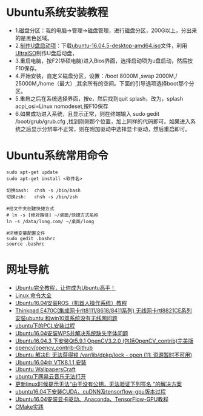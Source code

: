 # Ubuntu系统安装教程
- 1.磁盘分区：我的电脑->管理->磁盘管理，进行磁盘分区，200G以上，分出来的是黑色区域。
- 2.[制作U盘启动项](https://blog.csdn.net/yaoyut/article/details/78003061)：下载[ubuntu-16.04.5-desktop-amd64.iso](https://blog.51cto.com/13669226/2145171)文件，利用[UltraISO](https://www.baidu.com/link?url=CgjOghuhQnzMD7pHeymjaGmvXzI4dW5OOgNebyTk-jXmOh4HJUDb6ohHt7HP4Q_pv7iqLD9mDv7IiTAho0anF_&wd=&eqid=ce6f84f400000b3d000000065d01febd)制作U盘启动盘，
- 3.重启电脑，按F2(华硕电脑)进入Bios界面，选择启动项为u盘启动，然后按F10保存。
- 4.开始安装，自定义磁盘分区，设置：/boot 8000M ,swap 2000M,/ 25000M,/home（最大）,其余所有的空间。下面的引导选项选择boot那个分区。
- 5.重启之后在系统选择界面，按e，然后找到quit splash，改为，splash acpi_osi=Linux nomodeset,按F10保存
- 6.如果成功进入系统，且显示正常，则在终端输入 sudo gedit /boot/grub/grub.cfg  ,找到刚刚那个位置，加上同样的代码即可。如果进入系统之后显示分辨率不正常，则在附加驱动中选择显卡驱动，然后重启即可。



# Ubuntu系统常用命令
```shell
sudo apt-get update
sudo apt-get install <软件名>

切换bash:  chsh -s /bin/bash
切换zsh:   chsh -s /bin/zsh

#给文件夹创建快捷方式
# ln -s [绝对路径] ~/桌面/快捷方式名称
ln -s /data/long.com/ ~/桌面/long

#环境变量配置文件
sudo gedit .bashrc
source .bashrc
```
# 网址导航
- [Ubuntu完全教程，让你成为Ubuntu高手！](https://blog.csdn.net/qq_19998189/article/details/78566486)
- [Linux 命令大全](https://www.runoob.com/linux/linux-command-manual.html)
- [Ubuntu16.04安装ROS（机器人操作系统）教程](https://blog.csdn.net/m0_38087936/article/details/81484889)
- [Thinkpad E470C(集成网卡rlt8111/8618/8411系列) 无线网卡rtl8821CE系列 安装ubuntu 和win10双系统没有无线网问题](https://blog.csdn.net/fljhm/article/details/79281655)
- [ubuntu下的PCL安装过程](https://blog.csdn.net/mush_room/article/details/78339578)
- [Ubuntu16.04安装WPS并解决系统缺失字体问题](https://blog.csdn.net/u012177641/article/details/78547351)
- [Ubuntu16.04.3 下安装Qt5.9.1 OpenCV3.2.0 (包括OpenCV_contrib)完美版](https://blog.csdn.net/Chang_Shuang/article/details/78239660)
- [opencv/opencv_contrib-Github](https://github.com/opencv/opencv_contrib/releases)
- [Ubuntu 解决E: 无法获得锁 /var/lib/dpkg/lock - open (11: 资源暂时不可用)](https://blog.csdn.net/demonliuhui/article/details/77488296)
- [Ubuntu16.04中 VTK8.1.1 安装](https://blog.csdn.net/dell5200/article/details/81142951?utm_source=blogxgwz8)
- [Ubuntu WallpapersCraft](https://wallpaperscraft.com/tag/ubuntu/1920x1080)
- [ubuntu下网易云音乐无法打开](https://blog.csdn.net/Handoking/article/details/81026651)
- [更新linux时候提示无法“由于没有公钥，无法验证下列签名 ”的解决方案](https://blog.csdn.net/loovejava/article/details/21837935)
- [ubuntu16.04下安装CUDA，cuDNN及tensorflow-gpu版本过程](https://blog.csdn.net/u014595019/article/details/53732015)
- [Ubuntu16.04安装显卡驱动、Anaconda、TensorFlow-GPU教程](https://www.jianshu.com/p/38f4a1944242)
- [CMake实践](https://blog.csdn.net/xyz599/article/details/53606149)

